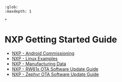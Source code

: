 ```{toctree}
:glob:
:maxdepth: 1

*
```

# NXP Getting Started Guide

-   [NXP - Android Commissioning](nxp_k32w_android_commissioning.md)
-   [NXP - Linux Examples](nxp_imx8m_linux_examples.md)
-   [NXP - Manufacturing Data](nxp_manufacturing_flow.md)
-   [NXP - RW61x OTA Software Update Guide](nxp_rw61x_ota_software_update.md)
-   [NXP - Zephyr OTA Software Update Guide](nxp_zephyr_ota_software_update.md)
